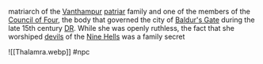 matriarch of the [Vanthampur](https://forgottenrealms.fandom.com/wiki/Vanthampur "Vanthampur") [patriar](https://forgottenrealms.fandom.com/wiki/Patriar "Patriar") family and one of the members of the [Council of Four](https://forgottenrealms.fandom.com/wiki/Council_of_Four "Council of Four"), the body that governed the city of [Baldur's Gate](https://forgottenrealms.fandom.com/wiki/Baldur%27s_Gate "Baldur's Gate") during the late 15th century [DR](https://forgottenrealms.fandom.com/wiki/DR "DR"). While she was openly ruthless, the fact that she worshiped [devils](https://forgottenrealms.fandom.com/wiki/Devil "Devil") of the [Nine Hells](https://forgottenrealms.fandom.com/wiki/Nine_Hells "Nine Hells") was a family secret

![[Thalamra.webp]]
#npc 